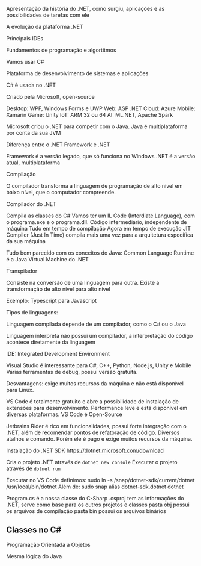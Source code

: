 Apresentação da história do .NET, como surgiu, aplicações e as possibilidades de tarefas com ele

A evolução da plataforma .NET

Principais IDEs

Fundamentos de programação e algortitmos

Vamos usar C#

Plataforma de desenvolvimento de sistemas e aplicações

C# é usada no .NET

Criado pela Microsoft, open-source

Desktop: WPF, Windows Forms e UWP
Web: ASP .NET
Cloud: Azure
Mobile: Xamarin
Game: Unity
IoT: ARM 32 ou 64
AI: ML.NET, Apache Spark

Microsoft criou o .NET para competir com o Java. Java é multiplataforma por conta da sua JVM 

Diferença entre o .NET Framework e .NET

Framework é a versão legado, que só funciona no Windows
.NET é a versão atual, multiplataforma

Compilação

O compilador transforma a linguagem de programação de alto nível em baixo nível, que o computador compreende.

Compilador do .NET

Compila as classes do C#
Vamos ter um IL Code (Interdiate Language), com o programa.exe e o programa.dll. Código intermediário, independente de máquina
Tudo em tempo de compilação
Agora em tempo de execução
JIT Compiler (Just In Time) compila mais uma vez para a arquitetura específica da sua máquina

Tudo bem parecido com os conceitos do Java: Common Language Runtime é a Java Virtual Machine do .NET

Transpilador

Consiste na conversão de uma linguagem para outra. Existe a transformação de alto nível para alto nível

Exemplo: Typescript para Javascript 

Tipos de linguagens:

Linguagem compilada depende de um compilador, como o C# ou o Java

Linguagem interpreta não possui um compilador, a interpretação do código acontece diretamente da linguagem

IDE: Integrated Development Environment

Visual Studio é interessante para C#, C++, Python, Node.js, Unity e Mobile
Várias ferramentas de debug, possui versão gratuita.  

Desvantagens: exige muitos recursos da máquina e não está disponível para Linux.

VS Code é totalmente gratuito e abre a possibilidade de instalação de extensões para desenvolvimento. Performance leve e está disponível em diversas plataformas. VS Code é Open-Source

Jetbrains Rider é rico em funcionalidades, possui forte integração com o .NET, além de recomendar pontos de refatoração de código. Diversos atalhos e comando. Porém ele é pago e exige muitos recursos da máquina.

Instalação do .NET SDK
https://dotnet.microsoft.com/download

Cria o projeto .NET através de `dotnet new console`
Executar o projeto através de `dotnet run`

Executar no VS Code definimos:
sudo ln -s /snap/dotnet-sdk/current/dotnet /usr/local/bin/dotnet
Além de:
sudo snap alias dotnet-sdk.dotnet dotnet

Program.cs é a nossa classe do C-Sharp
.csproj tem as informações do .NET, serve como base para os outros projetos e classes
pasta obj possui os arquivos de compilação
pasta bin possui os arquivos binários

## Classes no C#
Programação Orientada a Objetos

Mesma lógica do Java




